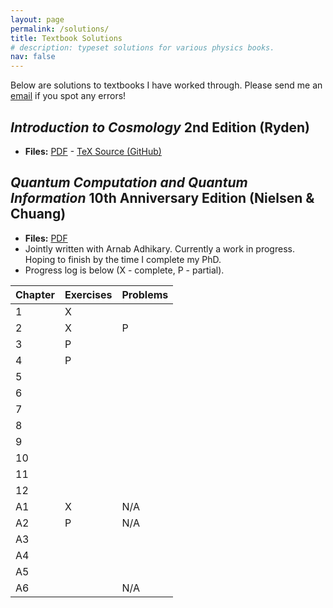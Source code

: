 ```yaml
---
layout: page
permalink: /solutions/
title: Textbook Solutions
# description: typeset solutions for various physics books.
nav: false
---
```

Below are solutions to textbooks I have worked through. Please send me an [email](mailto:ryoweil6@student.ubc.ca) if you spot any errors!

## *Introduction to Cosmology* 2nd Edition (Ryden)
- **Files:** [PDF](/assets/pdf/projects/solutions/ryden-solutions.pdf) - [TeX Source (GitHub)](https://github.com/RioWeil/Ryden-solutions)

## *Quantum Computation and Quantum Information* 10th Anniversary Edition (Nielsen & Chuang)
- **Files:** [PDF](/assets/pdf/projects/solutions/nc-solutions.pdf)
- Jointly written with Arnab Adhikary. Currently a work in progress. Hoping to finish by the time I complete my PhD.
- Progress log is below (X - complete, P - partial).

| Chapter | Exercises | Problems |
| ------- | --------- | -------- |
| 1       | X         |          |
| 2       | X         | P        |
| 3       | P         |          |
| 4       | P         |          |
| 5       |           |          |
| 6       |           |          |
| 7       |           |          |
| 8       |           |          |
| 9       |           |          |
| 10      |           |          |
| 11      |           |          |
| 12      |           |          |
| A1      | X         | N/A      |
| A2      | P         | N/A      |
| A3      |           |          |
| A4      |           |          |
| A5      |           |          |
| A6      |           | N/A      |